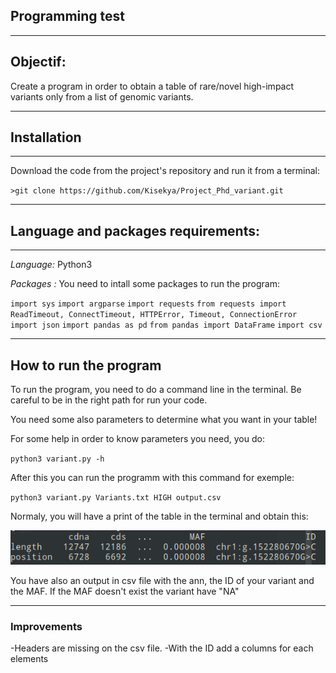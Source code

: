 ## **Programming test**


* * *

## Objectif:

Create a program in order to obtain a  table of rare/novel high-impact variants only from a list of genomic variants.

* * *

## Installation

* * *

Download the code from the project's repository and run it from a terminal:

`>git clone https://github.com/Kisekya/Project_Phd_variant.git`


* * *
## Language and packages requirements:

* * *
*Language:* Python3

*Packages :*
You need to intall some packages to run the program:

`import sys`
`import argparse`
`import requests`
`from requests import ReadTimeout, ConnectTimeout, HTTPError, Timeout, ConnectionError`
`import json`
`import pandas as pd`
`from pandas import DataFrame`
`import csv`

* * *

## How to run the program

To run the program, you need to do a command line in the terminal.
Be careful to be in the right path for run your code.

You need some also parameters to determine what you want in your table!

For some help in order to know parameters you need, you do:

`python3 variant.py -h`

After this you can run the programm with this command for exemple:

`python3 variant.py Variants.txt HIGH output.csv`

Normaly, you will have a print of the table in the terminal and obtain this:

![results](results.png)

You have also an output in csv file with the ann, the ID of your variant and the MAF.
If the MAF doesn't exist the variant have "NA"


***

### Improvements

-Headers are missing on the csv file.
-With the ID add a columns for each elements







